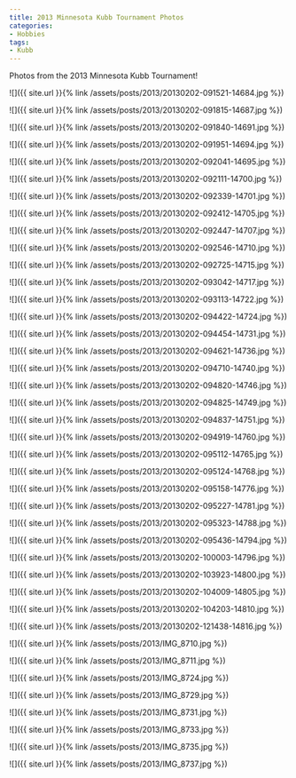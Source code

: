 ```yaml
---
title: 2013 Minnesota Kubb Tournament Photos
categories:
- Hobbies
tags:
- Kubb
---
```


Photos from the 2013 Minnesota Kubb Tournament!



  
   ![]({{ site.url }}{% link /assets/posts/2013/20130202-091521-14684.jpg %})
  

  
   ![]({{ site.url }}{% link /assets/posts/2013/20130202-091815-14687.jpg %})
  

  
   ![]({{ site.url }}{% link /assets/posts/2013/20130202-091840-14691.jpg %})
  

  
   ![]({{ site.url }}{% link /assets/posts/2013/20130202-091951-14694.jpg %})
  

  
   ![]({{ site.url }}{% link /assets/posts/2013/20130202-092041-14695.jpg %})
  

  
   ![]({{ site.url }}{% link /assets/posts/2013/20130202-092111-14700.jpg %})
  

  
   ![]({{ site.url }}{% link /assets/posts/2013/20130202-092339-14701.jpg %})
  

  
   ![]({{ site.url }}{% link /assets/posts/2013/20130202-092412-14705.jpg %})
  

  
   ![]({{ site.url }}{% link /assets/posts/2013/20130202-092447-14707.jpg %})
  

  
   ![]({{ site.url }}{% link /assets/posts/2013/20130202-092546-14710.jpg %})
  

  
   ![]({{ site.url }}{% link /assets/posts/2013/20130202-092725-14715.jpg %})
  

  
   ![]({{ site.url }}{% link /assets/posts/2013/20130202-093042-14717.jpg %})
  

  
   ![]({{ site.url }}{% link /assets/posts/2013/20130202-093113-14722.jpg %})
  

  
   ![]({{ site.url }}{% link /assets/posts/2013/20130202-094422-14724.jpg %})
  

  
   ![]({{ site.url }}{% link /assets/posts/2013/20130202-094454-14731.jpg %})
  

  
   ![]({{ site.url }}{% link /assets/posts/2013/20130202-094621-14736.jpg %})
  

  
   ![]({{ site.url }}{% link /assets/posts/2013/20130202-094710-14740.jpg %})
  

  
   ![]({{ site.url }}{% link /assets/posts/2013/20130202-094820-14746.jpg %})
  

  
   ![]({{ site.url }}{% link /assets/posts/2013/20130202-094825-14749.jpg %})
  

  
   ![]({{ site.url }}{% link /assets/posts/2013/20130202-094837-14751.jpg %})
  

  
   ![]({{ site.url }}{% link /assets/posts/2013/20130202-094919-14760.jpg %})
  

  
   ![]({{ site.url }}{% link /assets/posts/2013/20130202-095112-14765.jpg %})
  

  
   ![]({{ site.url }}{% link /assets/posts/2013/20130202-095124-14768.jpg %})
  

  
   ![]({{ site.url }}{% link /assets/posts/2013/20130202-095158-14776.jpg %})
  

  
   ![]({{ site.url }}{% link /assets/posts/2013/20130202-095227-14781.jpg %})
  

  
   ![]({{ site.url }}{% link /assets/posts/2013/20130202-095323-14788.jpg %})
  

  
   ![]({{ site.url }}{% link /assets/posts/2013/20130202-095436-14794.jpg %})
  

  
   ![]({{ site.url }}{% link /assets/posts/2013/20130202-100003-14796.jpg %})
  

  
   ![]({{ site.url }}{% link /assets/posts/2013/20130202-103923-14800.jpg %})
  

  
   ![]({{ site.url }}{% link /assets/posts/2013/20130202-104009-14805.jpg %})
  

  
   ![]({{ site.url }}{% link /assets/posts/2013/20130202-104203-14810.jpg %})
  

  
   ![]({{ site.url }}{% link /assets/posts/2013/20130202-121438-14816.jpg %})
  

  
   ![]({{ site.url }}{% link /assets/posts/2013/IMG_8710.jpg %})
  

  
   ![]({{ site.url }}{% link /assets/posts/2013/IMG_8711.jpg %})
  

  
   ![]({{ site.url }}{% link /assets/posts/2013/IMG_8724.jpg %})
  

  
   ![]({{ site.url }}{% link /assets/posts/2013/IMG_8729.jpg %})
  

  
   ![]({{ site.url }}{% link /assets/posts/2013/IMG_8731.jpg %})
  

  
   ![]({{ site.url }}{% link /assets/posts/2013/IMG_8733.jpg %})
  

  
   ![]({{ site.url }}{% link /assets/posts/2013/IMG_8735.jpg %})
  

  
   ![]({{ site.url }}{% link /assets/posts/2013/IMG_8737.jpg %})
  


